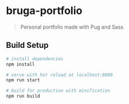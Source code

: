 # bruga-portfolio

> Personal portfolio made with Pug and Sass

## Build Setup

``` bash
# install dependencies
npm install

# serve with hot reload at localhost:8080
npm run start

# build for production with minification
npm run build
```
